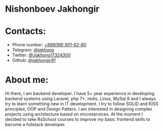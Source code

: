 # Nishonboev Jakhongir

# Contacts:
- Phone number: <a href="tel:998999016280">+*998(99) 901-62-80*</a>
- Telegram: [*@jakhong*](https://t.me/jakhong "Telegram")
- Twitter: [*@Jakhong17324300*](https://twitter.com/Jakhong17324300 "Twitter")
- Github: [*@jakhongir91*](https://github.com/jakhongir91 "Github")
# About me:
Hi there, I am backend developer. I have 5+ year experience in developing backend systems using Laravel, php 7+, redis, Linux, MySql 8 and I always try to learn something new in IT development.
I try to follow SOLID and KISS principles, OOP and Design Patters. I am interested in designing complex projects using architecture based on microservices. At the moment I decided to take RsSchool courses to improve my basic frontend skills to become a fullstack developer.